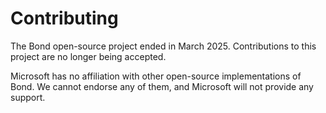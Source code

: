 # Contributing

The Bond open-source project ended in March 2025. Contributions to this
project are no longer being accepted.

Microsoft has no affiliation with other open-source implementations of Bond.
We cannot endorse any of them, and Microsoft will not provide any support.
